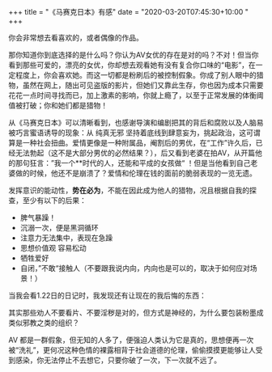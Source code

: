 +++
title = "《马赛克日本》有感"
date = "2020-03-20T07:45:30+10:00 "
+++

你会非常想去看喜欢的，或者偶像的作品。

那你知道你到底选择的是什么吗？你认为AV女优的存在是对的吗？不对！但当你看到那些可爱的，漂亮的女优，你却想去观看她有没有复合你口味的“电影”，在一定程度上，你会喜欢她。而这一切都是粉刷后的被控制假象。你成了别人眼中的猎物，虽然在网上，随出可见盗版的影片，但她们又靠此生存，你也因为成本只需要花花一点时间寻找而已，加上激素的影响，你就上瘾了，以至于正常发展的体衡阈值被打破；你和她们都是猎物！

从《马赛克日本》可以清晰看到，也感谢导演和编剧把其的背后和腐败以及人脑易被巧言蜜语诱导的现象：从 纯真无邪 坚持着底线到肆意妄为，挑起政治，这可谓算是一种社会扭曲。爱情更像是一种附属品，阉割后的男优，在“工作”许久后，已经无法勃起（这不是大部分男优的必然结果？），后又看到老婆在拍AV，从开篇他的那句狂言：”我一个**时代的人，还能和平成的女孩做“ ！但是当他看到自己老婆做的时候，他还不是崩溃了？爱情和伦理在钱的面前的脆弱表现的一览无遗。

发挥意识的能动性，**势在必为**，不能在因此成为他人的猎物，况且根据自我的探查，至少有以下的后果：

- 脾气暴躁！
- 沉溺一次，便是黑洞循环
- 注意力无法集中，表现在急躁
- 思想价值观 容易松动
- 牺牲爱好
- 自闭，”不敢“接触人（不要跟我说内向，内向也是可以的，取决于如何应对场景！）

当我会看1.22日的日记时，我发现还有让现在的我后悔的东西：



其实那些劝人不要看片、不要淫秽是对的，但方式是神经的，为什么要包装粉墨成类似邪教之类的组织？

AV 都是一群假象，但无知的人多了，便强迫人类认为它是真的，思想便再一次被“洗礼”，更何况这种色情的裸露相背于社会道德的伦理，偷偷摸摸更能够让人受到感染，你无法停止不去想它，只要你破了一次，下一次就不远了。